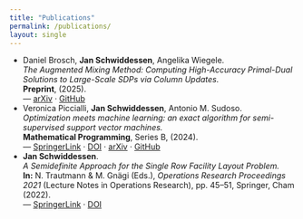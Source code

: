 ```yaml
---
title: "Publications"
permalink: /publications/
layout: single
---
```

- Daniel Brosch, **Jan Schwiddessen**, Angelika Wiegele.  
  *The Augmented Mixing Method: Computing High-Accuracy Primal-Dual Solutions to Large-Scale SDPs via Column Updates.*  
  **Preprint**, (2025).  
  — [arXiv](https://arxiv.org/abs/2507.20386) · [GitHub](https://github.com/jschwiddessen/AugmentedMixing.jl)
- Veronica Piccialli, **Jan Schwiddessen**, Antonio M. Sudoso.  
  *Optimization meets machine learning: an exact algorithm for semi-supervised support vector machines.*  
  **Mathematical Programming**, Series B, (2024).  
  — [SpringerLink](https://link.springer.com/article/10.1007/s10107-024-02175-z) · [DOI](https://doi.org/10.1007/s10107-024-02175-z) · [arXiv](https://arxiv.org/abs/2312.09789) · [GitHub](https://github.com/jschwiddessen/SDP-S3VM)
- **Jan Schwiddessen**.  
  *A Semidefinite Approach for the Single Row Facility Layout Problem.*  
  **In:** N. Trautmann & M. Gnägi (Eds.), *Operations Research Proceedings 2021* (Lecture Notes in Operations Research), pp. 45–51, Springer, Cham (2022).  
  — [SpringerLink](https://link.springer.com/chapter/10.1007/978-3-031-08623-6_8) · [DOI](https://doi.org/10.1007/978-3-031-08623-6_8)

